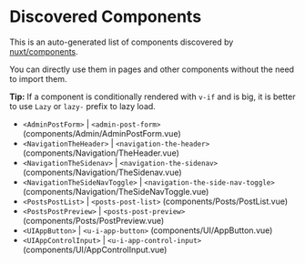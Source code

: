 # Discovered Components

This is an auto-generated list of components discovered by [nuxt/components](https://github.com/nuxt/components).

You can directly use them in pages and other components without the need to import them.

**Tip:** If a component is conditionally rendered with `v-if` and is big, it is better to use `Lazy` or `lazy-` prefix to lazy load.

- `<AdminPostForm>` | `<admin-post-form>` (components/Admin/AdminPostForm.vue)
- `<NavigationTheHeader>` | `<navigation-the-header>` (components/Navigation/TheHeader.vue)
- `<NavigationTheSidenav>` | `<navigation-the-sidenav>` (components/Navigation/TheSidenav.vue)
- `<NavigationTheSideNavToggle>` | `<navigation-the-side-nav-toggle>` (components/Navigation/TheSideNavToggle.vue)
- `<PostsPostList>` | `<posts-post-list>` (components/Posts/PostList.vue)
- `<PostsPostPreview>` | `<posts-post-preview>` (components/Posts/PostPreview.vue)
- `<UIAppButton>` | `<u-i-app-button>` (components/UI/AppButton.vue)
- `<UIAppControlInput>` | `<u-i-app-control-input>` (components/UI/AppControlInput.vue)
